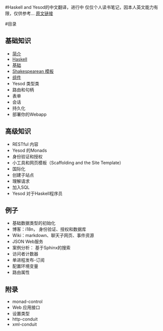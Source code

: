 
#Haskell and Yesod的中文翻译，进行中
仅仅个人读书笔记，因本人英文能力有限，仅供参考...
[原文链接](http://www.yesodweb.com/book)

#目录

## 基础知识
* [简介](https://github.com/ParkinWu/Haskell_And_Yesod_Chinese/blob/master/ch01.md)
* [Haskell](https://github.com/ParkinWu/Haskell_And_Yesod_Chinese/blob/master/ch02.md)
* [基础](https://github.com/ParkinWu/Haskell_And_Yesod_Chinese/blob/master/ch03.md)
* [Shakespearean 模板](https://github.com/ParkinWu/Haskell_And_Yesod_Chinese/blob/master/ch04.md)
* [组件](https://github.com/ParkinWu/Haskell_And_Yesod_Chinese/blob/master/ch05.md)
* Yesod 类型类
* 路由和句柄
* 表单
* 会话
* 持久化
* 部署你的Webapp

## 高级知识

* RESTful 内容
* Yesod 的Monads
* 身份验证和授权
* 小工具和网页模板（Scaffolding and the Site Template）
* 国际化
* 创建子站点
* 理解请求
* 加入SQL
* Yesod 对于Haskell程序员

## 例子

* 基础数据类型的初始化
* 博客：i18n， 身份验证、授权和数据库
* Wiki：markdown、聊天子网页、事件资源
* JSON Web服务
* 案例分析： 基于Sphinx的搜索
* 访问者计数器
* 单进程发布-订阅
* 配置环境变量
* 路由属性

## 附录

* monad-control
* Web 应用接口
* 设置类型
* http-conduit
* xml-conduit



